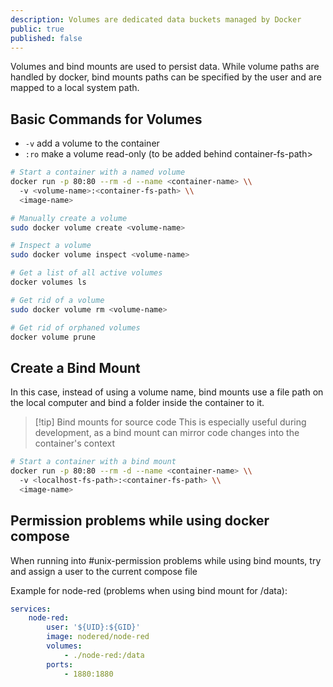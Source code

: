 ```yaml
---
description: Volumes are dedicated data buckets managed by Docker
public: true
published: false
---
```

Volumes and bind mounts are used to persist data. While volume paths are handled by docker, bind mounts paths can be specified by the user and are mapped to a local system path.

## Basic Commands for Volumes
-   `-v` add a volume to the container
-   `:ro` make a volume read-only (to be added behind container-fs-path>

```bash
# Start a container with a named volume
docker run -p 80:80 --rm -d --name <container-name> \\ 
  -v <volume-name>:<container-fs-path> \\ 
  <image-name>

# Manually create a volume
sudo docker volume create <volume-name>

# Inspect a volume
sudo docker volume inspect <volume-name>

# Get a list of all active volumes
docker volumes ls

# Get rid of a volume
sudo docker volume rm <volume-name>

# Get rid of orphaned volumes
docker volume prune
```

## Create a Bind Mount
In this case, instead of using a volume name, bind mounts use a file path on the local computer and bind a folder inside the container to it.

> [!tip] Bind mounts for source code
> This is especially useful during development, as a bind mount can mirror code changes into the container's context

```bash
# Start a container with a bind mount
docker run -p 80:80 --rm -d --name <container-name> \\ 
  -v <localhost-fs-path>:<container-fs-path> \\ 
  <image-name>
```

## Permission problems while using docker compose
When running into #unix-permission problems while using bind mounts, try and assign a user to the current compose file

Example for node-red (problems when using bind mount for /data): 

```yml
services:
	node-red:
		user: '${UID}:${GID}'
		image: nodered/node-red
		volumes:
			- ./node-red:/data
		ports:
			- 1880:1880
```